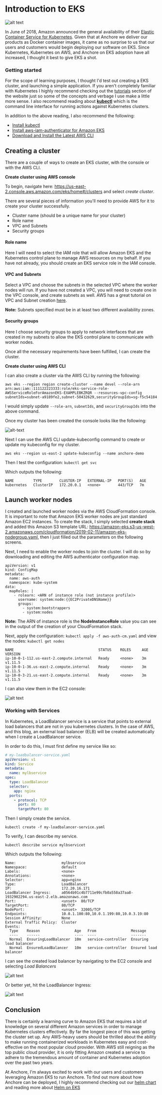 # Introduction to EKS

![alt text](images/aws-eks.jpeg)

In June of 2018, Amazon announced the general availability of their [Elastic Container Service for Kubernetes](https://aws.amazon.com/blogs/aws/amazon-eks-now-generally-available/). Given that at Anchore we deliver our products as Docker container images, it came as no surprise to us that our users and customers would begin deploying our software on EKS. Since Kubernetes, Kubernetes on AWS, and Anchore on EKS adoption have all increased, I thought it best to give EKS a shot. 

### Getting started

For the scope of learning purposes, I thought I'd test out creating a EKS cluster, and launching a simple application. If you aren't completely familiar with Kubernetes I highly recommend checking out the [tutorials](https://kubernetes.io/docs/tutorials/kubernetes-basics/) section of the website just so some of the concepts and verbage I use make a little more sense. I also recommend reading about [**kubectl**](https://kubernetes.io/docs/reference/kubectl/overview/) which is the command line interface for running actions against Kubernetes clusters. 

In addition to the above reading, I also recommend the following:

- [Install kubectl](https://docs.aws.amazon.com/eks/latest/userguide/getting-started.html)
- [Install aws-iam-authenticator for Amazon EKS](https://docs.aws.amazon.com/eks/latest/userguide/install-aws-iam-authenticator.html)
- [Download and Install the Latest AWS CLI](https://docs.aws.amazon.com/cli/latest/userguide/cli-chap-install.html)

## Creating a cluster

There are a couple of ways to create an EKS cluster, with the console or with the AWS CLI.

**Create cluster using AWS console**

To begin, navigate here: https://us-east-2.console.aws.amazon.com/eks/home#/clusters and select *create cluster*.

There are several pieces of information you'll need to provide AWS for it to create your cluster successfully. 

- Cluster name (should be a unique name for your cluster)
- Role name
- VPC and Subnets
- Security groups

#### Role name

Here I will need to select the IAM role that will allow Amazon EKS and the Kubernetes control plane to manage AWS resources on my behalf. If you have not already, you should create an EKS service role in the IAM console. 

#### VPC and Subnets

Select a VPC and choose the subnets in the selected VPC where the worker nodes will run. If you have not created a VPC, you will need to create one in the VPC console, and create subnets as well. AWS has a great tutorial on VPC and Subnet creation [here](https://docs.aws.amazon.com/eks/latest/userguide/create-public-private-vpc.html).

**Note:** Subnets specified must be in at least two different availability zones. 

#### Security groups

Here I choose security groups to apply to network interfaces that are created in my subnets to allow the EKS control plane to communicate with worker nodes.

Once all the necessary requirements have been fulfilled, I can create the cluster. 

**Create cluster using AWS CLI**

I can also create a cluster via the AWS CLI by running the following:

`aws eks --region region create-cluster --name devel --role-arn arn:aws:iam::111122223333:role/eks-service-role-AWSServiceRoleForAmazonEKS-EXAMPLEBKZRQR --resources-vpc-config subnetIds=subnet-a9189fe2,subnet-50432629,securityGroupIds=sg-f5c54184`

I would simply update `--role-arn`, `subnetIds`, and `securityGroupIds` into the above command.

Once my cluster has been created the console looks like the following:

![alt-text](images/eks-active-cluster.png)

Next I can use the AWS CLI update-kubeconfig command to create or update my kubeconfig for my cluster.

`aws eks --region us-east-2 update-kubeconfig --name anchore-demo`

Then I test the configuration: `kubectl get svc`

Which outputs the following: 

```
NAME         TYPE        CLUSTER-IP   EXTERNAL-IP   PORT(S)   AGE
kubernetes   ClusterIP   172.20.0.1   <none>        443/TCP   7m
```

## Launch worker nodes

I created and launched worker nodes via the AWS CloudFormation console. It is important to note that Amazon EKS worker nodes are just standard Amazon EC2 instances. To create the stack, I simply selected **create stack** and added this Amazon S3 template URL: https://amazon-eks.s3-us-west-2.amazonaws.com/cloudformation/2019-02-11/amazon-eks-nodegroup.yaml, then I just filled out the parameters on the following screens. 

Next, I need to enable the worker nodes to join the cluster. I will do so by downloading and editing the AWS authenticator configuration map.

```
apiVersion: v1
kind: ConfigMap
metadata:
  name: aws-auth
  namespace: kube-system
data:
  mapRoles: |
    - rolearn: <ARN of instance role (not instance profile)>
      username: system:node:{{EC2PrivateDNSName}}
      groups:
        - system:bootstrappers
        - system:nodes
```

**Note:** The ARN of instance role is the **NodeInstanceRole** value you can see in the output of the creation of your CloudFormation stack.

Next, apply the configuration: `kubectl apply -f aws-auth-cm.yaml` and view the nodes: `kubectl get nodes`

```
NAME                                       STATUS    ROLES     AGE       VERSION
ip-10-0-1-112.us-east-2.compute.internal   Ready     <none>    3m        v1.11.5
ip-10-0-1-36.us-east-2.compute.internal    Ready     <none>    3m        v1.11.5
ip-10-0-3-21.us-east-2.compute.internal    Ready     <none>    3m        v1.11.5
```

I can also view them in the EC2 console:

![alt text](images/worker-nodes.png)

### Working with Services

In Kubernetes, a LoadBalancer service is a service that points to external load balancers that are not in you kubernetes clusters. In the case of AWS, and this blog, an external load balancer (ELB) will be created automatically when I create a LoadBalancer service.

In order to do this, I must first define my service like so:

```YAML
# my-loadbalancer-service.yaml
apiVersion: v1
kind: Service
metadata:
  name: mylbservice
spec:
  type: LoadBalancer
  selector:
    app: nginx
  ports:
    - protocol: TCP
      port: 80
      targetPort: 80
```

Then I simply create the service.

`kubectl create -f my-loadbalancer-service.yaml`

To verify, I can describe my service.

`kubectl describe service mylbservicet`

Which outputs the following:

```
Name:                     mylbservice
Namespace:                default
Labels:                   <none>
Annotations:              <none>
Selector:                 app=nginx
Type:                     LoadBalancer
IP:                       172.20.16.171
LoadBalancer Ingress:     a0564b91c4b7711e99cfb0a558a37aa8-1932902294.us-east-2.elb.amazonaws.com
Port:                     <unset>  80/TCP
TargetPort:               80/TCP
NodePort:                 <unset>  32005/TCP
Endpoints:                10.0.1.100:80,10.0.1.199:80,10.0.3.19:80
Session Affinity:         None
External Traffic Policy:  Cluster
Events:
  Type    Reason                Age   From                Message
  ----    ------                ----  ----                -------
  Normal  EnsuringLoadBalancer  10m   service-controller  Ensuring load balancer
  Normal  EnsuredLoadBalancer   10m   service-controller  Ensured load balancer
```

I can see the created load balancer by navigating to the EC2 console and selecting *Load Balancers*

![alt text](images/load-balancer.png)

Or better yet, hit the LoadBalancer Ingress: 

![alt text](images/nginx.png)

## Conclusion

There is certainly a learning curve to Amazon EKS that requires a bit of knowledge on several different Amazon services in order to manage Kubernetes clusters effectively. By far the longest piece of this was getting the cluster set up. Any AWS-heavy users should be thrilled about the ability to make running containerized workloads in Kubernetes easy and cost-effective on the most popular cloud provider. With AWS still reigning as the top public cloud provider, it is only fitting Amazon created a service to adhere to the tremendous amount of container and Kubernetes adoption over the past two years. 

At Anchore, I'm always excited to work with our users and customers leveraging Amazon EKS to run Anchore. To find out more about how Anchore can be deployed, I highly recommend checking out our [helm chart](https://github.com/helm/charts/tree/master/stable/anchore-engine) and reading more about [Helm on EKS](https://medium.com/devopslinks/using-helm-to-install-application-onto-aws-eks-36840ff84555)

